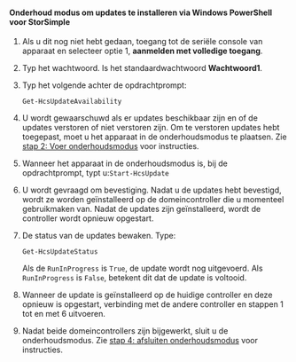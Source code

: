 <!--author=SharS last changed: 9/17/15-->

#### <a name="to-install-maintenance-mode-updates-via-windows-powershell-for-storsimple"></a>Onderhoud modus om updates te installeren via Windows PowerShell voor StorSimple
1. Als u dit nog niet hebt gedaan, toegang tot de seriële console van apparaat en selecteer optie 1, **aanmelden met volledige toegang**. 
2. Typ het wachtwoord. Is het standaardwachtwoord **Wachtwoord1**.
3. Typ het volgende achter de opdrachtprompt:
   
     `Get-HcsUpdateAvailability` 
4. U wordt gewaarschuwd als er updates beschikbaar zijn en of de updates verstoren of niet verstoren zijn. Om te verstoren updates hebt toegepast, moet u het apparaat in de onderhoudsmodus te plaatsen. Zie [stap 2: Voer onderhoudsmodus](../articles/storsimple/storsimple-update-device.md#step2) voor instructies.
5. Wanneer het apparaat in de onderhoudsmodus is, bij de opdrachtprompt, typt u:`Start-HcsUpdate`
6. U wordt gevraagd om bevestiging. Nadat u de updates hebt bevestigd, wordt ze worden geïnstalleerd op de domeincontroller die u momenteel gebruikmaken van. Nadat de updates zijn geïnstalleerd, wordt de controller wordt opnieuw opgestart. 
7. De status van de updates bewaken. Type:
   
    `Get-HcsUpdateStatus`
   
    Als de `RunInProgress` is `True`, de update wordt nog uitgevoerd. Als `RunInProgress` is `False`, betekent dit dat de update is voltooid.  
8. Wanneer de update is geïnstalleerd op de huidige controller en deze opnieuw is opgestart, verbinding met de andere controller en stappen 1 tot en met 6 uitvoeren.
9. Nadat beide domeincontrollers zijn bijgewerkt, sluit u de onderhoudsmodus. Zie [stap 4: afsluiten onderhoudsmodus](../articles/storsimple/storsimple-update-device.md#step4) voor instructies.


